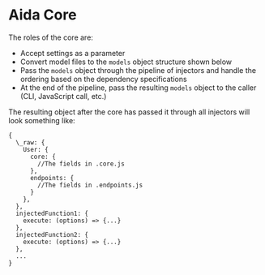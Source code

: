 # Aida Core

The roles of the core are:
- Accept settings as a parameter
- Convert model files to the `models` object structure shown below
- Pass the `models` object through the pipeline of injectors and handle the ordering based on the dependency specifications
- At the end of the pipeline, pass the resulting `models` object to the caller (CLI, JavaScript call, etc.)


The resulting object after the core has passed it through all injectors will look something like:

```
{
  \_raw: {
    User: {
      core: {
        //The fields in .core.js
      },
      endpoints: {
        //The fields in .endpoints.js
      }
    },
  },
  injectedFunction1: {
    execute: (options) => {...}
  },
  injectedFunction2: {
    execute: (options) => {...}
  },
  ...
}
```
